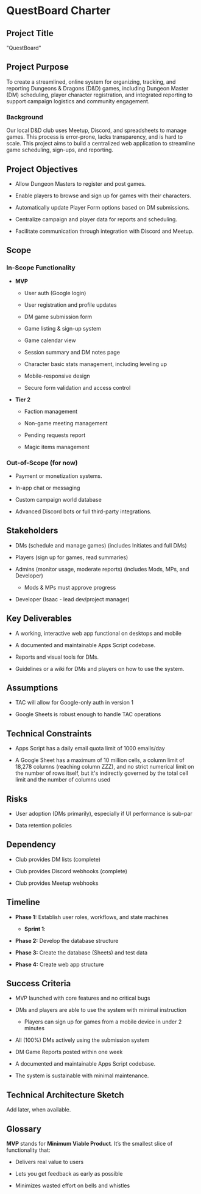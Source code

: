 # QuestBoard Charter


## **Project Title**

"QuestBoard"


## **Project Purpose**

To create a streamlined, online system for organizing, tracking, and reporting Dungeons & Dragons (D&D) games, including Dungeon Master (DM) scheduling, player character registration, and integrated reporting to support campaign logistics and community engagement.


### **Background**

Our local D&D club uses Meetup, Discord, and spreadsheets to manage games. This process is error-prone, lacks transparency, and is hard to scale. This project aims to build a centralized web application to streamline game scheduling, sign-ups, and reporting.


## **Project Objectives**

- Allow Dungeon Masters to register and post games.

- Enable players to browse and sign up for games with their characters.

- Automatically update Player Form options based on DM submissions.

- Centralize campaign and player data for reports and scheduling.

- Facilitate communication through integration with Discord and Meetup.


## **Scope**


### **In-Scope Functionality**

*	**MVP**

    *	User auth (Google login)

    *	User registration and profile updates

    * DM game submission form

    * Game listing & sign-up system

    * Game calendar view

    * Session summary and DM notes page

    * Character basic stats management, including leveling up

    * Mobile-responsive design

    * Secure form validation and access control

- **Tier 2**

  - Faction management

  - Non-game meeting management

  - Pending requests report

  - Magic items management


### **Out-of-Scope (for now)**

- Payment or monetization systems.

- In-app chat or messaging

- Custom campaign world database

- Advanced Discord bots or full third-party integrations.


## **Stakeholders**

- DMs (schedule and manage games) (includes Initiates and full DMs)

- Players (sign up for games, read summaries)

- Admins (monitor usage, moderate reports) (includes Mods, MPs, and Developer)

  - Mods & MPs must approve progress

- Developer (Isaac - lead dev/project manager)


## **Key Deliverables**

- A working, interactive web app functional on desktops and mobile

- A documented and maintainable Apps Script codebase.

- Reports and visual tools for DMs.

- Guidelines or a wiki for DMs and players on how to use the system.


## **Assumptions**

- TAC will allow for Google-only auth in version 1

- Google Sheets is robust enough to handle TAC operations


## **Technical Constraints**

- Apps Script has a daily email quota limit of 1000 emails/day

- A Google Sheet has a maximum of 10 million cells, a column limit of 18,278 columns (reaching column ZZZ), and no strict numerical limit on the number of rows itself, but it's indirectly governed by the total cell limit and the number of columns used


## **Risks**

- User adoption (DMs primarily), especially if UI performance is sub-par

- Data retention policies


## **Dependency**

- Club provides DM lists (complete)

- Club provides Discord webhooks (complete)

- Club provides Meetup webhooks


## **Timeline**

- **Phase 1:** Establish user roles, workflows, and state machines

  - **Sprint 1**: 

- **Phase 2:** Develop the database structure

- **Phase 3:** Create the database (Sheets) and test data

- **Phase 4:** Create web app structure


## **Success Criteria**

- MVP launched with core features and no critical bugs

- DMs and players are able to use the system with minimal instruction

  - Players can sign up for games from a mobile device in under 2 minutes

- All (100%) DMs actively using the submission system

- DM Game Reports posted within one week

- A documented and maintainable Apps Script codebase.

- The system is sustainable with minimal maintenance.


## **Technical Architecture Sketch**

Add later, when available.


## **Glossary**

**MVP** stands for **Minimum Viable Product**. It’s the smallest slice of functionality that:

- Delivers real value to users

- Lets you get feedback as early as possible

- Minimizes wasted effort on bells and whistles
